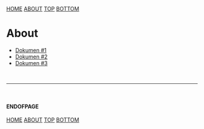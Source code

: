 ---
---

[HOME](index.md)
[ABOUT](README.md)
[TOP](#)
[BOTTOM](#endofpage)

# About

* [Dokumen #1](xfile1.html)
* [Dokumen #2](xfile2.html)
* [Dokumen #3](xfile3.html)

<br>
<hr>
<br>

#### ENDOFPAGE

[HOME](index.md)
[ABOUT](README.md)
[TOP](#)
[BOTTOM](#endofpage)
<br>

